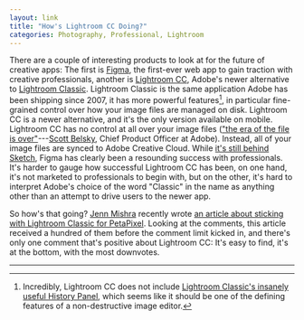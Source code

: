 ```yaml
---
layout: link
title: "How's Lightroom CC Doing?"
categories: Photography, Professional, Lightroom
---
```


There are a couple of interesting products to look at for the future of creative apps: The first is [Figma](https://www.figma.com/), the first-ever web app to gain traction with creative professionals, another is [Lightroom CC](https://www.adobe.com/products/photoshop-lightroom.html), Adobe's newer alternative to [Lightroom Classic](https://www.adobe.com/products/photoshop-lightroom-classic.html). Lightroom Classic is the same application Adobe has been shipping since 2007, it has more powerful features[^lightroomcchistory], in particular fine-grained control over how your image files are managed on disk. Lightroom CC is a newer alternative, and it's the only version available on mobile. Lightroom CC has no control at all over your image files (["the era of the file is over"](https://www.theverge.com/2018/10/15/17971344/adobe-chief-product-officer-scott-belsky-photoshop-ipad)---[Scott Belsky](https://twitter.com/scottbelsky), Chief Product Officer at Adobe). Instead, all of your image files are synced to Adobe Creative Cloud. While [it's still behind Sketch](https://uxtools.co/tools/design/), Figma has clearly been a resounding success with professionals. It's harder to gauge how successful Lightroom CC has been, on one hand, it's not marketed to professionals to begin with, but on the other, it's hard to interpret Adobe's choice of the word "Classic" in the name as anything other than an attempt to drive users to the newer app.

So how's that going? [Jenn Mishra](https://www.jennifermishra.com/) recently wrote [an article about sticking with Lightroom Classic for PetaPixel](https://petapixel.com/2020/01/02///why-im-sticking-with-lightroom-classic-for-now/). Looking at the comments, this article received a hundred of them before the comment limit kicked in, and there's only one comment that's positive about Lightroom CC: It's easy to find, it's at the bottom, with the most downvotes.

* * *

[^lightroomcchistory]: Incredibly, Lightroom CC does not include [Lightroom Classic's insanely useful History Panel](https://www.youtube.com/watch?v=jbQuHrYp9Pg&feature=youtu.be&list=PLmXfFxjdp3CGrMbqtNj6XQ5IkQUqiIfN7), which seems like it should be one of the defining features of a non-destructive image editor.
